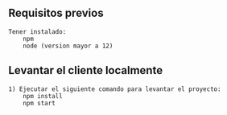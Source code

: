 ## Requisitos previos
    Tener instalado:
        npm
        node (version mayor a 12)

## Levantar el cliente localmente
    1) Ejecutar el siguiente comando para levantar el proyecto:
        npm install
        npm start